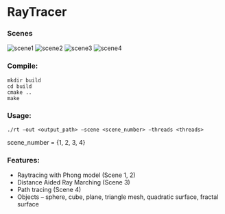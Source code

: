 # RayTracer
### Scenes
![scene1](https://github.com/a-mos/RayTracer/tree/master/Output/Out_1.jpg)
![scene2](https://github.com/a-mos/RayTracer/tree/master/Output/Out_2.jpg)
![scene3](https://github.com/a-mos/RayTracer/tree/master/Output/Out_3.jpg)
![scene4](https://github.com/a-mos/RayTracer/tree/master/Output/Out_4.jpg)

### Compile:
```
mkdir build
cd build
cmake .. 
make
```

### Usage:
```
./rt −out <output_path> −scene <scene_number> −threads <threads>
```
scene_number = {1, 2, 3, 4}

### Features:
* Raytracing with Phong model (Scene 1, 2)
* Distance Aided Ray Marching (Scene 3)
* Path tracing (Scene 4)
* Objects – sphere, cube, plane, triangle mesh, quadratic surface, fractal surface
